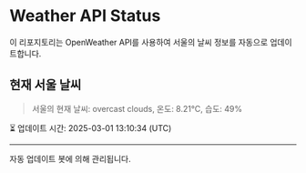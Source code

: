 
# Weather API Status

이 리포지토리는 OpenWeather API를 사용하여 서울의 날씨 정보를 자동으로 업데이트합니다.

## 현재 서울 날씨
> 서울의 현재 날씨: overcast clouds, 온도: 8.21°C, 습도: 49%

⏳ 업데이트 시간: 2025-03-01 13:10:34 (UTC)

---
자동 업데이트 봇에 의해 관리됩니다.
